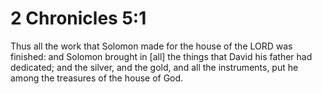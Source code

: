 # 2 Chronicles 5:1

Thus all the work that Solomon made for the house of the LORD was finished: and Solomon brought in [all] the things that David his father had dedicated; and the silver, and the gold, and all the instruments, put he among the treasures of the house of God.